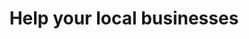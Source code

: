 ---
title: Help your local businesses
description: "In questo momento di difficoltà molte attività commerciali devono chiudere, ma i costi fissi rimangono. Acquistando ora un voucher che si utilizzerà a fine emergenza diamo modo di supportare i nostri esercenti del 💚. "
gotoVoucher: Go to shop
searchsuggestion: Search...

map: Go to the Map

---